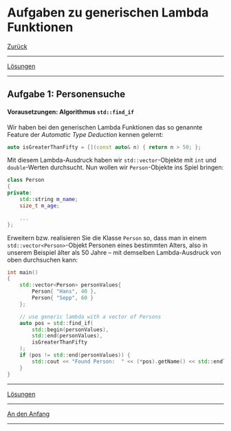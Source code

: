 # Aufgaben zu generischen Lambda Funktionen

[Zurück](Exercises.md)

---

[Lösungen](Exercises_16_Generic_Lambdas.cpp)

---

## Aufgabe 1: Personensuche

#### Vorausetzungen: Algorithmus `std::find_if`

Wir haben bei den generischen Lambda Funktionen das so genannte Feature
der *Automatic Type Deduction* kennen gelernt:

```cpp
auto isGreaterThanFifty = [](const auto& n) { return n > 50; };
```

Mit diesem Lambda-Ausdruck haben wir `std::vector`-Objekte mit
`int` und `double`-Werten durchsucht.
Nun wollen wir `Person`-Objekte ins Spiel bringen:

```cpp
class Person
{
private:
    std::string m_name;
    size_t m_age;

    ...
};
```

Erweitern bzw. realisieren Sie die Klasse `Person` so, dass
man in einem `std::vector<Person>`-Objekt Personen eines bestimmten Alters,
also in unserem Beispiel älter als 50 Jahre &ndash; mit demselben Lambda-Ausdruck von oben
durchsuchen kann:

```cpp
int main()
{
    std::vector<Person> personValues{
        Person{ "Hans", 40 },
        Person{ "Sepp", 60 }
    };

    // use generic lambda with a vector of Persons
    auto pos = std::find_if(
        std::begin(personValues),
        std::end(personValues),
        isGreaterThanFifty
    );
    if (pos != std::end(personValues)) {
        std::cout << "Found Person:  " << (*pos).getName() << std::endl;
    }
}
```

---

[Lösungen](Exercises_16_Generic_Lambdas.cpp)

---

[An den Anfang](#Aufgaben-zu-generischen-Lambda-Funktionen)

---
